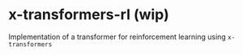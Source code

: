 # x-transformers-rl (wip)

Implementation of a transformer for reinforcement learning using `x-transformers`
